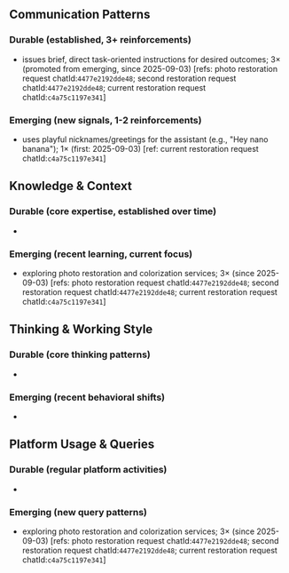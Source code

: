 ## Communication Patterns
### Durable (established, 3+ reinforcements)
- issues brief, direct task-oriented instructions for desired outcomes; 3× (promoted from emerging, since 2025-09-03) [refs: photo restoration request chatId:`4477e2192dde48`; second restoration request chatId:`4477e2192dde48`; current restoration request chatId:`c4a75c1197e341`]

### Emerging (new signals, 1-2 reinforcements)
- uses playful nicknames/greetings for the assistant (e.g., "Hey nano banana"); 1× (first: 2025-09-03) [ref: current restoration request chatId:`c4a75c1197e341`]

## Knowledge & Context
### Durable (core expertise, established over time)
-

### Emerging (recent learning, current focus)
- exploring photo restoration and colorization services; 3× (since 2025-09-03) [refs: photo restoration request chatId:`4477e2192dde48`; second restoration request chatId:`4477e2192dde48`; current restoration request chatId:`c4a75c1197e341`]

## Thinking & Working Style
### Durable (core thinking patterns)
-

### Emerging (recent behavioral shifts)
-

## Platform Usage & Queries
### Durable (regular platform activities)
-

### Emerging (new query patterns)
- exploring photo restoration and colorization services; 3× (since 2025-09-03) [refs: photo restoration request chatId:`4477e2192dde48`; second restoration request chatId:`4477e2192dde48`; current restoration request chatId:`c4a75c1197e341`]